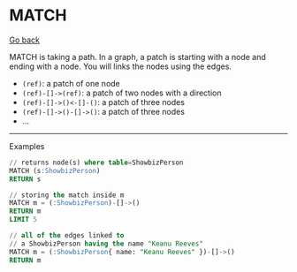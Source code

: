 # MATCH

[Go back](..)

MATCH is taking a path. In a graph, a patch is starting
with a node and ending with a node. You will links the nodes
using the edges.

* ``(ref)``: a patch of one node
* ``(ref)-[]->(ref)``: a patch of two nodes with a direction
* ``(ref)-[]->()<-[]-()``: a patch of three nodes
* ``(ref)-[]->()-[]->()``: a patch of three nodes
* ...

<hr class="sr">

Examples

```sql
// returns node(s) where table=ShowbizPerson
MATCH (s:ShowbizPerson)
RETURN s

// storing the match inside m
MATCH m = (:ShowbizPerson)-[]->()
RETURN m
LIMIT 5

// all of the edges linked to 
// a ShowbizPerson having the name "Keanu Reeves"
MATCH m = (:ShowbizPerson{ name: "Keanu Reeves" })-[]->()
RETURN m
```